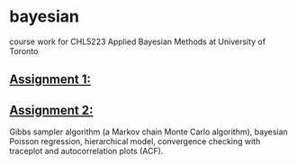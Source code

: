 # bayesian
course work for CHL5223 Applied Bayesian Methods at University of Toronto

## [Assignment 1:](https://github.com/BelinaJang/bayesian/blob/main/5223a1_belina.pdf)

## [Assignment 2:](https://github.com/BelinaJang/bayesian/blob/main/5223a2_belina.pdf)
Gibbs sampler algorithm (a Markov chain Monte Carlo algorithm), bayesian Poisson regression, hierarchical model, convergence checking with traceplot and autocorrelation plots (ACF).
